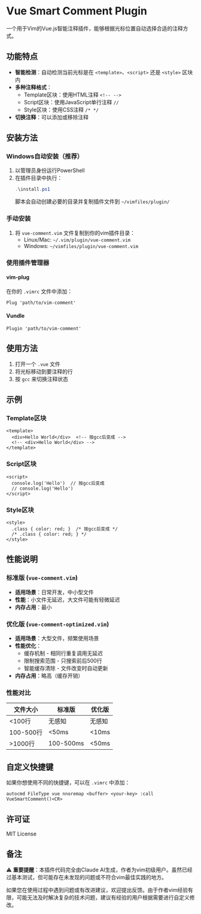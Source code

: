 # Vue Smart Comment Plugin

一个用于Vim的Vue.js智能注释插件，能够根据光标位置自动选择合适的注释方式。

## 功能特点

- **智能检测**：自动检测当前光标是在 `<template>`、`<script>` 还是 `<style>` 区块内
- **多种注释格式**：
  - Template区块：使用HTML注释 `<!-- -->`
  - Script区块：使用JavaScript单行注释 `//`
  - Style区块：使用CSS注释 `/* */`
- **切换注释**：可以添加或移除注释

## 安装方法

### Windows自动安装（推荐）
1. 以管理员身份运行PowerShell
2. 在插件目录中执行：
   ```powershell
   .\install.ps1
   ```
   脚本会自动创建必要的目录并复制插件文件到 `~/vimfiles/plugin/`

### 手动安装
1. 将 `vue-comment.vim` 文件复制到你的vim插件目录：
   - Linux/Mac: `~/.vim/plugin/vue-comment.vim`
   - Windows: `~/vimfiles/plugin/vue-comment.vim`

### 使用插件管理器

#### vim-plug
在你的 `.vimrc` 文件中添加：
```vim
Plug 'path/to/vim-comment'
```

#### Vundle
```vim
Plugin 'path/to/vim-comment'
```

## 使用方法

1. 打开一个 `.vue` 文件
2. 将光标移动到要注释的行
3. 按 `gcc` 来切换注释状态

## 示例

### Template区块
```vue
<template>
  <div>Hello World</div>  <!-- 按gcc后变成 -->
  <!-- <div>Hello World</div> -->
</template>
```

### Script区块
```vue
<script>
  console.log('Hello')  // 按gcc后变成
  // console.log('Hello')
</script>
```

### Style区块
```vue
<style>
  .class { color: red; }  /* 按gcc后变成 */
  /* .class { color: red; } */
</style>
```

## 性能说明

### 标准版 (`vue-comment.vim`)
- **适用场景**：日常开发，中小型文件
- **性能**：小文件无延迟，大文件可能有轻微延迟
- **内存占用**：最小

### 优化版 (`vue-comment-optimized.vim`)
- **适用场景**：大型文件，频繁使用场景
- **性能优化**：
  - 缓存机制 - 相同行重复调用无延迟
  - 限制搜索范围 - 只搜索前后500行
  - 智能缓存清除 - 文件改变时自动更新
- **内存占用**：略高（缓存开销）

### 性能对比
| 文件大小 | 标准版 | 优化版 |
|----------|--------|--------|
| <100行   | 无感知 | 无感知 |
| 100-500行| <50ms  | <10ms  |
| >1000行  | 100-500ms | <50ms |

## 自定义快捷键

如果你想使用不同的快捷键，可以在 `.vimrc` 中添加：
```vim
autocmd FileType vue nnoremap <buffer> <your-key> :call VueSmartComment()<CR>
```

## 许可证

MIT License

## 备注

⚠️ **重要提醒**：本插件代码完全由Claude AI生成，作者为vim初级用户。虽然已经过基本测试，但可能存在未发现的问题或不符合vim最佳实践的地方。

如果您在使用过程中遇到问题或有改进建议，欢迎提出反馈。由于作者vim经验有限，可能无法及时解决复杂的技术问题，建议有经验的用户根据需要进行自定义修改。